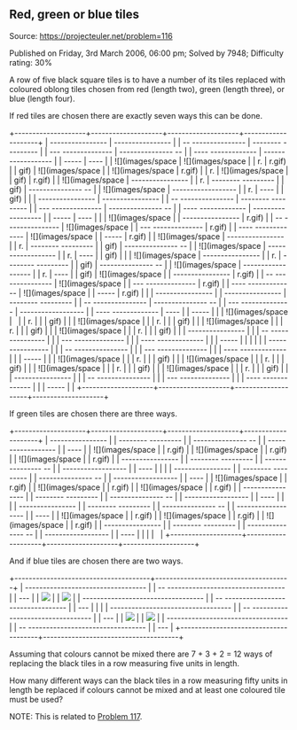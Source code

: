 Red, green or blue tiles
------------------------

Source: https://projecteuler.net/problem=116

Published on Friday, 3rd March 2006, 06:00 pm; Solved by 7948;
Difficulty rating: 30%

A row of five black square tiles is to have a number of its tiles
replaced with coloured oblong tiles chosen from red (length two), green
(length three), or blue (length four).

If red tiles are chosen there are exactly seven ways this can be done.

+--------------------+--------------------+--------------------+--------------------+
|   ---------------- |   ---------------- |
| -- --------------- | -------- --------- |
| --- -------------- | --------------- -- |
| ---- ------------- | ------------------ |
| -----              | ----               |
|   ![](images/space |   ![](images/space |
| r.                 | r.gif)             |
|   gif)             |   ![](images/space |
|   ![](images/space | r.gif)             |
| r.                 |   ![](images/space |
|   gif)             | r.gif)             |
|   ![](images/space |   ---------------- |
| r.                 | -------- --------- |
|   gif)             | --------------- -- |
|   ![](images/space | ------------------ |
| r.                 | ----               |
|   gif)             |                    |
|   ---------------- |   ---------------- |
| -- --------------- | -------- --------- |
| --- -------------- | --------------- -- |
| ---- ------------- | ------------------ |
| -----              | ----               |
|                    |   ![](images/space |
|   ---------------- | r.gif)             |
| -- --------------- |   ![](images/space |
| --- -------------- | r.gif)             |
| ---- ------------- |   ![](images/space |
| -----              | r.gif)             |
|   ![](images/space |   ---------------- |
| r.                 | -------- --------- |
|   gif)             | --------------- -- |
|   ![](images/space | ------------------ |
| r.                 | ----               |
|   gif)             |                    |
|   ![](images/space |   ---------------- |
| r.                 | -------- --------- |
|   gif)             | --------------- -- |
|   ![](images/space | ------------------ |
| r.                 | ----               |
|   gif)             |   ![](images/space |
|   ---------------- | r.gif)             |
| -- --------------- |   ![](images/space |
| --- -------------- | r.gif)             |
| ---- ------------- |   ![](images/space |
| -----              | r.gif)             |
|                    |   ---------------- |
|   ---------------- | -------- --------- |
| -- --------------- | --------------- -- |
| --- -------------- | ------------------ |
| ---- ------------- | ----               |
| -----              |                    |
|   ![](images/space |                    |
| r.                 |                    |
|   gif)             |                    |
|   ![](images/space |                    |
| r.                 |                    |
|   gif)             |                    |
|   ![](images/space |                    |
| r.                 |                    |
|   gif)             |                    |
|   ![](images/space |                    |
| r.                 |                    |
|   gif)             |                    |
|   ---------------- |                    |
| -- --------------- |                    |
| --- -------------- |                    |
| ---- ------------- |                    |
| -----              |                    |
|                    |                    |
|   ---------------- |                    |
| -- --------------- |                    |
| --- -------------- |                    |
| ---- ------------- |                    |
| -----              |                    |
|   ![](images/space |                    |
| r.                 |                    |
|   gif)             |                    |
|   ![](images/space |                    |
| r.                 |                    |
|   gif)             |                    |
|   ![](images/space |                    |
| r.                 |                    |
|   gif)             |                    |
|   ![](images/space |                    |
| r.                 |                    |
|   gif)             |                    |
|   ---------------- |                    |
| -- --------------- |                    |
| --- -------------- |                    |
| ---- ------------- |                    |
| -----              |                    |
+--------------------+--------------------+--------------------+--------------------+

If green tiles are chosen there are three ways.

+--------------------+--------------------+--------------------+--------------------+
|   ---------------- |
| -------- --------- |
| --------------- -- |
| ------------------ |
| ----               |
|   ![](images/space |
| r.gif)             |
|   ![](images/space |
| r.gif)             |
|   ![](images/space |
| r.gif)             |
|   ---------------- |
| -------- --------- |
| --------------- -- |
| ------------------ |
| ----               |
|                    |
|   ---------------- |
| -------- --------- |
| --------------- -- |
| ------------------ |
| ----               |
|   ![](images/space |
| r.gif)             |
|   ![](images/space |
| r.gif)             |
|   ![](images/space |
| r.gif)             |
|   ---------------- |
| -------- --------- |
| --------------- -- |
| ------------------ |
| ----               |
|                    |
|   ---------------- |
| -------- --------- |
| --------------- -- |
| ------------------ |
| ----               |
|   ![](images/space |
| r.gif)             |
|   ![](images/space |
| r.gif)             |
|   ![](images/space |
| r.gif)             |
|   ---------------- |
| -------- --------- |
| --------------- -- |
| ------------------ |
| ----               |
|                    |
|                    |
+--------------------+--------------------+--------------------+--------------------+

And if blue tiles are chosen there are two ways.

+--------------------------------------+--------------------------------------+
|   ---------------------------------- |
| -- --------------------------------- |
| ---                                  |
|   ![](images/spacer.gif)             |
|   ![](images/spacer.gif)             |
|   ---------------------------------- |
| -- --------------------------------- |
| ---                                  |
|                                      |
|   ---------------------------------- |
| -- --------------------------------- |
| ---                                  |
|   ![](images/spacer.gif)             |
|   ![](images/spacer.gif)             |
|   ---------------------------------- |
| -- --------------------------------- |
| ---                                  |
+--------------------------------------+--------------------------------------+

Assuming that colours cannot be mixed there are 7 + 3 + 2 = 12 ways of
replacing the black tiles in a row measuring five units in length.

How many different ways can the black tiles in a row measuring fifty
units in length be replaced if colours cannot be mixed and at least one
coloured tile must be used?

NOTE: This is related to [Problem 117](problem=117).
